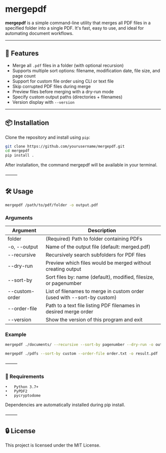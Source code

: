 # mergepdf

**mergepdf** is a simple command-line utility that merges all PDF files in a specified folder into a single PDF. It's fast, easy to use, and ideal for automating document workflows.

---

## 🚀 Features

- Merge all `.pdf` files in a folder (with optional recursion)
- Supports multiple sort options: filename, modification date, file size, and page count
- Support for custom file order using CLI or text file
- Skip corrupted PDF files during merge
- Preview files before merging with a dry-run mode
- Specify custom output paths (directories + filenames)
- Version display with `--version`

---

## 📦 Installation

Clone the repository and install using `pip`:

```bash
git clone https://github.com/yourusername/mergepdf.git
cd mergepdf
pip install .
```
After installation, the command mergepdf will be available in your terminal.

⸻

## 🛠 Usage

```bash
mergepdf /path/to/pdf/folder -o output.pdf
```

### Arguments

| Argument        | Description                                             |
|-----------------|---------------------------------------------------------|
| folder          | (Required) Path to folder containing PDFs               |
| -o, --output    | Name of the output file (default: merged.pdf)          |
| --recursive      | Recursively search subfolders for PDF files            |
| --dry-run       | Preview which files would be merged without creating output |
| --sort-by       | Sort files by: name (default), modified, filesize, or pagenumber |
| --custom-order    | List of filenames to merge in custom order (used with --sort-by custom) |
| --order-file      | Path to a text file listing PDF filenames in desired merge order        |
| --version         | Show the version of this program and exit                               |

### Example
```bash
mergepdf ./documents/ --recursive --sort-by pagenumber --dry-run -o output/combined.pdf
```
```bash
mergepdf ./pdfs --sort-by custom --order-file order.txt -o result.pdf
```

⸻

### 🧾 Requirements
	•	Python 3.7+
	•	PyPDF2
    •   pycryptodome

Dependencies are automatically installed during pip install.

⸻

## 🔒 License

This project is licensed under the MIT License.